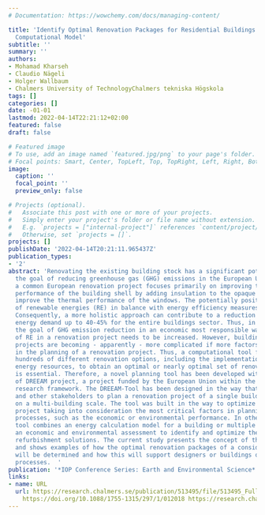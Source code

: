 ```yaml
---
# Documentation: https://wowchemy.com/docs/managing-content/

title: 'Identify Optimal Renovation Packages for Residential Buildings: A State-of-the-Art
  Computational Model'
subtitle: ''
summary: ''
authors:
- Mohamad Kharseh
- Claudio Nägeli
- Holger Wallbaum
- Chalmers University of TechnologyChalmers tekniska Högskola
tags: []
categories: []
date: -01-01
lastmod: 2022-04-14T22:21:12+02:00
featured: false
draft: false

# Featured image
# To use, add an image named `featured.jpg/png` to your page's folder.
# Focal points: Smart, Center, TopLeft, Top, TopRight, Left, Right, BottomLeft, Bottom, BottomRight.
image:
  caption: ''
  focal_point: ''
  preview_only: false

# Projects (optional).
#   Associate this post with one or more of your projects.
#   Simply enter your project's folder or file name without extension.
#   E.g. `projects = ["internal-project"]` references `content/project/deep-learning/index.md`.
#   Otherwise, set `projects = []`.
projects: []
publishDate: '2022-04-14T20:21:11.965437Z'
publication_types:
- '2'
abstract: 'Renovating the existing building stock has a significant potential to achieve
  the goal of reducing greenhouse gas (GHG) emissions in the European Union. However,
  a common European renovation project focuses primarily on improving the thermal
  performance of the building shell by adding insulation to the opaque surfaces and
  improve the thermal performance of the windows. The potentially positive contribution
  of renewable energies (RE) in balance with energy efficiency measures is often underestimated.
  Consequently, a more holistic approach can contribute to a reduction in total net
  energy demand up to 40-45% for the entire buildings sector. Thus, in order to achieve
  the goal of GHG emission reduction in an economic most responsible way, the share
  of RE in a renovation project needs to be increased. However, building renovation
  projects are becoming - apparently - more complicated if more factors are considered
  in the planning of a renovation project. Thus, a computational tool for evaluating
  hundreds of different renovation options, including the implementations of renewable
  energy resources, to obtain an optimal or nearly optimal set of renovation options
  is essential. Therefore, a novel planning tool has been developed within the framework
  of DREEAM project, a project funded by the European Union within the Horizon 2020
  research framework. The DREEAM-Tool has been designed in the way that it helps designers
  and other stakeholders to plan a renovation project of a single building or even
  on a multi-building scale. The tool was built in the way to optimize the renovation
  project taking into consideration the most critical factors in planning and decision-making
  processes, such as the economic or environmental performance. In other words, the
  tool combines an energy calculation model for a building or multiple building with
  an economic and environmental assessment to identify and optimize the most beneficial
  refurbishment solutions. The current study presents the concept of the DREEAM-Tool
  and shows examples of how the optimal renovation packages of a considered building
  will be determined and how this will support designers or buildings owners in decision-making
  processes.  '
publication: '*IOP Conference Series: Earth and Environmental Science*'
links:
- name: URL
  url: https://research.chalmers.se/publication/513495/file/513495_Fulltext.pdf FULLTEXT
    https://doi.org/10.1088/1755-1315/297/1/012018 https://research.chalmers.se/publication/513495
---
```

